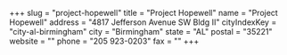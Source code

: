 +++
slug = "project-hopewell"
title = "Project Hopewell"
name = "Project Hopewell"
address = "4817 Jefferson Avenue SW Bldg II"
cityIndexKey = "city-al-birmingham"
city = "Birmingham"
state = "AL"
postal = "35221"
website = ""
phone = "205 923-0203"
fax = ""
+++
